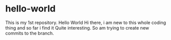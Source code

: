 # hello-world
This is my 1st repository. Hello World
Hi there, i am new to this whole coding thing and so far i find it Quite interesting.
So am trying to create new commits to the branch.
